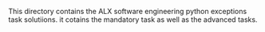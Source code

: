 This directory contains the ALX software engineering python exceptions task solutiions. 
it cotains the mandatory task as well as the advanced tasks.
